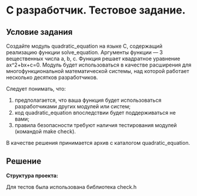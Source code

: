 # С разработчик. Тестовое задание.

## Условие задания
Создайте модуль quadratic_equation на языке C, содержащий реализацию функции solve_equation. Аргументы функции — 3 вещественных числа a, b, c. Функция решает квадратное уравнение ax^2+bx+c=0.  Модуль будет использоваться в качестве расширения для многофункциональной математической системы, над которой работает несколько десятков разработчиков.

Следует понимать, что:
1) предполагается, что ваша функция будет использоваться разработчиками других модулей или систем;
2) код quadratic_equation впоследствии будет поддерживаться не вами;
3) правила безопасности требуют наличия тестирования модулей (командой make check).

В качестве решения принимается архив с каталогом quadratic_equation.

## Решение

**Структура проекта:**

Для тестов была использована библиотека check.h